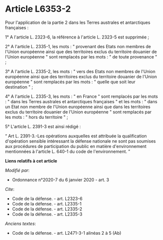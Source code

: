 # Article L6353-2

Pour l'application de la partie 2 dans les Terres australes et antarctiques françaises :

1° A l'article L. 2323-6, la référence à l'article L. 2323-5 est supprimée ;

2° A l'article L. 2335-1, les mots : " provenant des Etats non membres de l'Union européenne ainsi que des territoires exclus
du territoire douanier de l'Union européenne " sont remplacés par les mots : " de toute provenance " ;

3° A l'article L. 2335-2, les mots : " vers des Etats non membres de l'Union européenne ainsi que des territoires exclus du
territoire douanier de l'Union européenne " sont remplacés par les mots : " quelle que soit leur destination " ;

4° A l'article L. 2335-3, les mots : " en France " sont remplacés par les mots : " dans les Terres australes et antarctiques
françaises " et les mots : " dans un Etat non membre de l'Union européenne ainsi que dans les territoires exclus du
territoire douanier de l'Union européenne " sont remplacés par les mots : " hors du territoire " ;

5° L'article L. 2391-3 est ainsi rédigé :

“ Art L. 2391-3.-Les opérations auxquelles est attribuée la qualification d'opération sensible intéressant la défense
nationale ne sont pas soumises aux procédures de participation du public en matière d'environnement mentionnées à l'article
L. 640-1 du code de l'environnement. ”

**Liens relatifs à cet article**

_Modifié par_:

  - Ordonnance n°2020-7 du 6 janvier 2020 - art. 3

_Cite_:

  - Code de la défense. - art. L2323-6
  - Code de la défense. - art. L2335-1
  - Code de la défense. - art. L2335-2
  - Code de la défense. - art. L2335-3

_Anciens textes_:

  - Code de la défense. - art. L2471-3-1  alinéas 2 à 5 (Ab)
